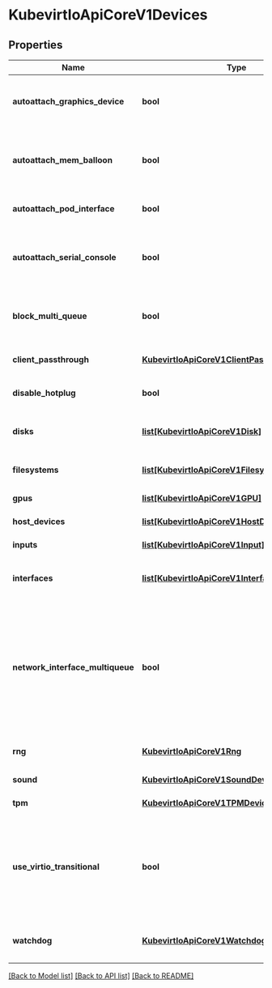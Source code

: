 # KubevirtIoApiCoreV1Devices

## Properties
Name | Type | Description | Notes
------------ | ------------- | ------------- | -------------
**autoattach_graphics_device** | **bool** | Whether to attach the default graphics device or not. VNC will not be available if set to false. Defaults to true. | [optional] 
**autoattach_mem_balloon** | **bool** | Whether to attach the Memory balloon device with default period. Period can be adjusted in virt-config. Defaults to true. | [optional] 
**autoattach_pod_interface** | **bool** | Whether to attach a pod network interface. Defaults to true. | [optional] 
**autoattach_serial_console** | **bool** | Whether to attach the default serial console or not. Serial console access will not be available if set to false. Defaults to true. | [optional] 
**block_multi_queue** | **bool** | Whether or not to enable virtio multi-queue for block devices. Defaults to false. | [optional] 
**client_passthrough** | [**KubevirtIoApiCoreV1ClientPassthroughDevices**](KubevirtIoApiCoreV1ClientPassthroughDevices.md) | To configure and access client devices such as redirecting USB | [optional] 
**disable_hotplug** | **bool** | DisableHotplug disabled the ability to hotplug disks. | [optional] 
**disks** | [**list[KubevirtIoApiCoreV1Disk]**](KubevirtIoApiCoreV1Disk.md) | Disks describes disks, cdroms and luns which are connected to the vmi. | [optional] 
**filesystems** | [**list[KubevirtIoApiCoreV1Filesystem]**](KubevirtIoApiCoreV1Filesystem.md) | Filesystems describes filesystem which is connected to the vmi. | [optional] 
**gpus** | [**list[KubevirtIoApiCoreV1GPU]**](KubevirtIoApiCoreV1GPU.md) | Whether to attach a GPU device to the vmi. | [optional] 
**host_devices** | [**list[KubevirtIoApiCoreV1HostDevice]**](KubevirtIoApiCoreV1HostDevice.md) | Whether to attach a host device to the vmi. | [optional] 
**inputs** | [**list[KubevirtIoApiCoreV1Input]**](KubevirtIoApiCoreV1Input.md) | Inputs describe input devices | [optional] 
**interfaces** | [**list[KubevirtIoApiCoreV1Interface]**](KubevirtIoApiCoreV1Interface.md) | Interfaces describe network interfaces which are added to the vmi. | [optional] 
**network_interface_multiqueue** | **bool** | If specified, virtual network interfaces configured with a virtio bus will also enable the vhost multiqueue feature for network devices. The number of queues created depends on additional factors of the VirtualMachineInstance, like the number of guest CPUs. | [optional] 
**rng** | [**KubevirtIoApiCoreV1Rng**](KubevirtIoApiCoreV1Rng.md) | Whether to have random number generator from host | [optional] 
**sound** | [**KubevirtIoApiCoreV1SoundDevice**](KubevirtIoApiCoreV1SoundDevice.md) | Whether to emulate a sound device. | [optional] 
**tpm** | [**KubevirtIoApiCoreV1TPMDevice**](KubevirtIoApiCoreV1TPMDevice.md) | Whether to emulate a TPM device. | [optional] 
**use_virtio_transitional** | **bool** | Fall back to legacy virtio 0.9 support if virtio bus is selected on devices. This is helpful for old machines like CentOS6 or RHEL6 which do not understand virtio_non_transitional (virtio 1.0). | [optional] 
**watchdog** | [**KubevirtIoApiCoreV1Watchdog**](KubevirtIoApiCoreV1Watchdog.md) | Watchdog describes a watchdog device which can be added to the vmi. | [optional] 

[[Back to Model list]](../README.md#documentation-for-models) [[Back to API list]](../README.md#documentation-for-api-endpoints) [[Back to README]](../README.md)


